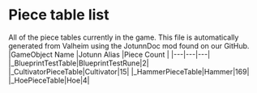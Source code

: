 # Piece table list
All of the piece tables currently in the game.
This file is automatically generated from Valheim using the JotunnDoc mod found on our GitHub.
|GameObject Name |Jotunn Alias |Piece Count |
|---|---|---|
|_BlueprintTestTable|BlueprintTestRune|2|
|_CultivatorPieceTable|Cultivator|15|
|_HammerPieceTable|Hammer|169|
|_HoePieceTable|Hoe|4|

